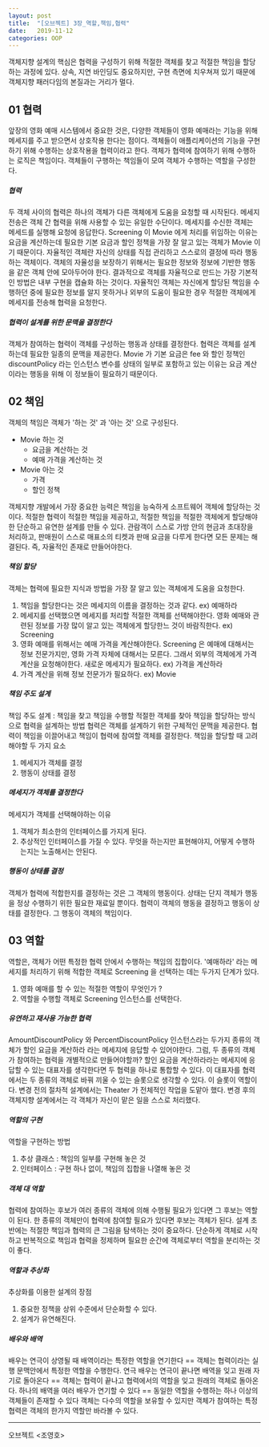 ```yaml
---
layout: post
title:  "[오브젝트] 3장_역할,책임,협력"
date:   2019-11-12
categories: OOP
---
```


객체지향 설계의 핵심은 협력을 구성하기 위해 적절한 객체를 찾고 적절한 책임을 할당하는 과정에 있다.
상속, 지연 바인딩도 중요하지만, 구현 측면에 치우쳐져 있기 때문에 객체지향 패러다임의 본질과는 거리가 멀다. 

## 01 협력

앞장의 영화 예매 시스템에서 중요한 것은, 다양한 객체들이 영화 예매라는 기능을 위해 메세지를 주고 받으면서 상호작용 한다는 점이다.
객체들이 애플리케이션의 기능을 구현하기 위해 수행하는 상호작용을 협력이라고 한다. 객체가 협력에 참여하기 위해 수행하는 로직은 책임이다. 객체들이 구행하는 책임들이 모여 객체가 수행하는 역할을 구성한다.

##### 협력

두 객체 사이의 협력은 하나의 객체가 다른 객체에게 도움을 요청할 때 시작된다. 메세지 전송은 객체 간 협력을 위해 사용할 수 있는 유일한 수단이다.
메세지를 수신한 객체는 메세드를 실행해 요청에 응답한다. Screening 이 Movie 에게 처리를 위임하는 이유는 요금을 계산하는데 필요한 기본 요금과 할인 정책을 가장 잘 알고 있는 객체가 Movie 이기 때문이다.
자율적인 객체란 자신의 상태를 직접 관리하고 스스로의 결정에 따라 행동하는 객체이다. 객체의 자율성을 보장하기 위해서는 필요한 정보와 정보에 기반한 행동을 같은 객체 안에 모아두어야 한다.
결과적으로 객체를 자율적으로 만드는 가장 기본적인 방법은 내부 구현을 캡슐화 하는 것이다.
자율적인 객체는 자신에게 할당된 책임을 수행하던 중에 필요한 정보를 알지 못하거나 외부의 도움이 필요한 경우 적절한 객체에게 메세지를 전송해 협력을 요청한다.

##### 협력이 설계를 위한 문맥을 결정한다

객체가 참여하는 협력이 객체를 구성하는 행동과 상태를 결정한다. 협력은 객체를 설계하는데 필요한 일종의 문맥을 제공한다.
Movie 가 기본 요금은 fee 와 할인 정책인 discountPolicy 라는 인스턴스 변수를 상태의 일부로 포함하고 있는 이유는 요금 계산이라는 행동을 위해 이 정보들이 필요하기 때문이다.

## 02 책임

객체의 책임은 객체가 '하는 것' 과 '아는 것' 으로 구성된다.

- Movie 하는 것
  - 요금을 계산하는 것
  - 예매 가격을 계산하는 것
- Movie 아는 것
  - 가격
  - 할인 정책

객체지향 개발에서 가장 중요한 능력은 책임을 능숙하게 소프트웨어 객체에 할당하는 것이다. 적절한 협력이 적절한 책임을 제공하고, 적절한 책임을 적절한 객체에게 할당해야한 단순하고 유연한 설계를 만들 수 있다.
관람객이 스스로 가방 안의 현금과 초대장을 처리하고, 판매원이 스스로 매표소의 티켓과 판매 요금을 다루게 한다면 모든 문제는 해결된다. 즉, 자율적인 존재로 만들어야한다.

##### 책임 할당

객체는 협력에 필요한 지식과 방법을 가장 잘 알고 있는 객체에게 도움을 요청한다. 

1. 책임을 할당한다는 것은 메세지의 이름을 결정하는 것과 같다. ex) 예매하라
2. 메세지를 선택했으면 메세지를 처리할 적절한 객체를 선택해야한다. 영화 예매와 관련된 정보를 가장 많이 알고 있는 객체에게 할당한느 것이 바람직한다. ex) Screening
3. 영화 예매를 위해서는 예매 가격을 계산해야한다. Screening 은 예매에 대해서는 정보 전문가지만, 영화 가격 자체에 대해서는 모른다. 그래서 외부의 객체에게 가격 계산을 요청해야한다. 새로운 메세지가 필요하다. ex) 가격을 계산하라
4. 가격 계산을 위해 정보 전문가가 필요하다. ex) Movie

##### 책임 주도 설계

책임 주도 설계 : 책임을 찾고 책임을 수행할 적절한 객체를 찾아 책임을 할당하는 방식으로 협력을 설계하는 방법
협력은 객체를 설계하기 위한 구체적인 문맥을 제공한다. 협력이 책임을 이끌어내고 책임이 협력에 참여할 객체를 결정한다.
책임을 할당할 때 고려해야할 두 가지 요소

1. 메세지가 객체를 결정
2. 행동이 상태를 결정

##### 메세지가 객체를 결정한다

메세지가 객체를 선택해야하는 이유

1. 객체가 최소한의 인터페이스를 가지게 된다. 
2. 추상적인 인터페이스를 가질 수 있다. 무엇을 하는지만 표현해야지, 어떻게 수행하는지는 노출해서는 안된다.

##### 행동이 상태를 결정

객체가 협력에 적합한지를 결정하는 것은 그 객체의 행동이다. 상태는 단지 객체가 행동을 정상 수행하기 위한 필요한 재료일 뿐이다.
협력이 객체의 행동을 결정하고 행동이 상태를 결정한다. 그 행동이 객체의 책임이다.

## 03 역할

역할은, 객체가 어떤 특정한 협력 안에서 수행하는 책임의 집합이다.
'예매하라' 라는 메세지를 처리하기 위해 적합한 객체로 Screening 을 선택하는 데는 두가지 단계가 있다.

1. 영화 예매를 할 수 있는 적절한 역할이 무엇인가 ?
2. 역할을 수행할 객체로 Screening 인스턴스를 선택한다.

##### 유연하고 재사용 가능한 협력

AmountDiscountPolicy 와 PercentDiscountPolicy 인스턴스라는 두가지 종류의 객체가 할인 요금을 계산하라 라는 메세지에 응답할 수 있어야한다. 그럼, 두 종류의 객체가 참여하는 협력을 개별적으로 만들어야할까?
할인 요금을 계산하라라는 메세지에 응답할 수 있는 대표자를 생각한다면 두 협력을 하나로 통합할 수 있다. 이 대표자를 협력에서는 두 종류의 객체로 바꿔 끼울 수 있는 슬롯으로 생각할 수 있다. 이 슬롯이 역할이다.
변경 전의 절차적 설계에서는 Theater 가 전체적인 작업을 도맡아 했다. 변경 후의 객체지향 설계에서는 각 객체가 자신이 맡은 일을 스스로 처리했다. 

##### 역할의 구현

역할을 구현하는 방법

1. 추상 클래스 : 책임의 일부를 구현해 놓은 것
2. 인터페이스 : 구현 하나 없이, 책임의 집합을 나열해 놓은 것

##### 객체 대 역할

협력에 참여하는 후보가 여러 종류의 객체에 의해 수행될 필요가 있다면 그 후보는 역할이 된다. 한 종류의 객체만이 협력에 참여할 필요가 있다면 후보는 객체가 된다.
설계 초반에는 적절한 책임과 협력의 큰 그림을 탐색하는 것이 중요하다. 단순하게 객체로 시작하고 반복적으로 책임과 협력을 정제하며 필요한 순간에 객체로부터 역할을 분리하는 것이 좋다.

##### 역할과 추상화

추상화를 이용한 설계의 장점

1. 중요한 정책을 상위 수준에서 단순화할 수 있다.
2. 설계가 유연해진다.

##### 배우와 배역

배우는 연극이 상영될 때 배역이라는 특정한 역할을 연기한다 == 객체는 협력이라는 실행 문맥안에서 특정한 역할을 수행한다.
연극 배우는 연극이 끝나면 배역을 잊고 원래 자기로 돌아온다 == 객체는 협력이 끝나고 협력에서의 역할을 잊고 원래의 객체로 돌아온다.
하나의 배역을 여러 배우가 연기할 수 있다 == 동일한 역할을 수행하는 하나 이상의 객체들이 존재할 수 있다
객체는 다수의 역할을 보유할 수 있지만 객체가 참여하는 특정 협력은 객체의 한가지 역할만 바라볼 수 있다.

---

오브젝트 <조영호>
